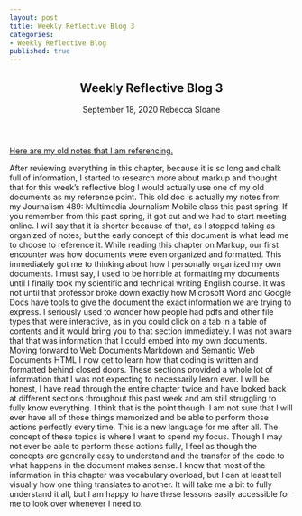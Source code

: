 ```yaml
---
layout: post
title: Weekly Reflective Blog 3
categories:
- Weekly Reflective Blog
published: true
---
```

<article>
	<header>
		<h1>Weekly Reflective Blog 3</h1>
		<time>September 18, 2020</time>
		<span class="author-name">Rebecca Sloane</span>
	</header>
</article>

[Here are my old notes that I am referencing.](https://docs.google.com/document/d/1eVIr36tOuGYTMOamHeHU4s5lheZbA2TDvKBnQct0v3I/edit?usp=sharing)

After reviewing everything in this chapter, because it is so long and chalk full of information, I started to research more about markup and thought that for this week’s reflective blog I would actually use one of my old documents as my reference point. 
This old doc is actually my notes from my Journalism 489: Multimedia Journalism Mobile class this past spring. 
If you remember from this past spring, it got cut and we had to start meeting online. 
I will say that it is shorter because of that, as I stopped taking as organized of notes, but the early concept of this document is what lead me to choose to reference it. 
While reading this chapter on Markup, our first encounter was how documents were even organized and formatted. 
This immediately got me to thinking about how I personally organized my own documents. 
I must say, I used to be horrible at formatting my documents until I finally took my scientific and technical writing English course. 
It was not until that professor broke down exactly how Microsoft Word and Google Docs have tools to give the document the exact information we are trying to express. 
I seriously used to wonder how people had pdfs and other file types that were interactive, as in you could click on a tab in a table of contents and it would bring you to that section immediately. 
I was not aware that that was information that I could embed into my own documents. 
Moving forward to Web Documents Markdown and Semantic Web Documents HTML I now get to learn how that coding is written and formatted behind closed doors. 
These sections provided a whole lot of information that I was not expecting to necessarily learn ever. 
I will be honest, I have read through the entire chapter twice and have looked back at different sections throughout this past week and am still struggling to fully know everything. 
I think that is the point though. 
I am not sure that I will ever have all of those things memorized and be able to perform those actions perfectly every time. 
This is a new language for me after all. 
The concept of these topics is where I want to spend my focus. 
Though I may not ever be able to perform these actions fully, I feel as though the concepts are generally easy to understand and the transfer of the code to what happens in the document makes sense. 
I know that most of the information in this chapter was vocabulary overload, but I can at least tell visually how one thing translates to another. 
It will take me a bit to fully understand it all, but I am happy to have these lessons easily accessible for me to look over whenever I need to.
